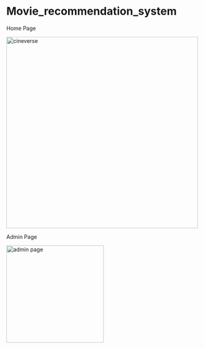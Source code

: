 # Movie_recommendation_system
Home Page

<img width="500" alt="cineverse" src="https://github.com/pradyumnagnaik/Movie_recommendation_system/assets/135484402/69da4be2-5314-4d67-b512-4f08b483a7f1">

Admin Page

<img width="254" alt="admin page" src="https://github.com/pradyumnagnaik/Movie_recommendation_system/assets/135484402/ee9595e0-473c-4722-9d8d-5505d187fe8e">
